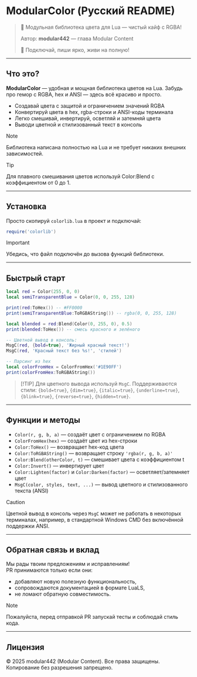 # ModularColor (Русский README)

> 🎨 Модульная библиотека цвета для Lua — чистый кайф с RGBA!
>
> Автор: **modular442** — глава Modular Content
>
> 🚀 Подключай, пиши ярко, живи на полную!

---

## Что это?

**ModularColor** — удобная и мощная библиотека цветов на Lua.
Забудь про гемор с RGBA, hex и ANSI — здесь всё красиво и просто.

* Создавай цвета с защитой и ограничением значений RGBA
* Конвертируй цвета в hex, rgba-строки и ANSI-коды терминала
* Легко смешивай, инвертируй, осветляй и затемняй цвета
* Выводи цветной и стилизованный текст в консоль

> [!NOTE]
> Библиотека написана полностью на Lua и не требует никаких внешних зависимостей.

> [!TIP]
> Для плавного смешивания цветов используй Color:Blend с коэффициентом от 0 до 1.

---

## Установка

Просто скопируй `colorlib.lua` в проект и подключай:

```lua
require('colorlib')
```

> [!IMPORTANT]
> Убедись, что файл подключён до вызова функций библиотеки.

---

## Быстрый старт

```lua
local red = Color(255, 0, 0)
local semiTransparentBlue = Color(0, 0, 255, 128)

print(red:ToHex()) -- #FF0000
print(semiTransparentBlue:ToRGBAString()) -- rgba(0, 0, 255, 128)

local blended = red:Blend(Color(0, 255, 0), 0.5)
print(blended:ToHex()) -- смесь красного и зелёного

-- Цветной вывод в консоль:
MsgC(red, {bold=true}, 'Жирный красный текст!')
MsgC(red, 'Красный текст без %s!', 'стилей')

-- Парсинг из hex
local colorFromHex = ColorFromHex('#1E90FF')
print(colorFromHex:ToRGBAString())
```

> \[!TIP]
> Для цветного вывода используй `MsgC`. Поддерживаются стили:
> `{bold=true}`, `{dim=true}`, `{italic=true}`, `{underline=true}`, `{blink=true}`, `{reverse=true}`, `{hidden=true}`.

---

## Функции и методы

* `Color(r, g, b, a)` — создаёт цвет с ограничением по RGBA
* `ColorFromHex(hex)` — создаёт цвет из hex-строки
* `Color:ToHex()` — возвращает hex-код цвета
* `Color:ToRGBAString()` — возвращает строку `'rgba(r, g, b, a)'`
* `Color:Blend(otherColor, t)` — смешивает цвета с коэффициентом t
* `Color:Invert()` — инвертирует цвет
* `Color:Lighten(factor)` и `Color:Darken(factor)` — осветляет/затемняет цвет
* `MsgC(color, styles, text, ...)` — вывод цветного и стилизованного текста (ANSI)

> [!CAUTION]
> Цветной вывод в консоль через `MsgC` может не работать в некоторых терминалах, например, в стандартной Windows CMD без включённой поддержки ANSI.

---

## Обратная связь и вклад

Мы рады твоим предложениям и исправлениям!  
PR принимаются только если они:

- добавляют новую полезную функциональность,  
- сопровождаются документацией в формате LuaLS,  
- не ломают обратную совместимость.

> [!NOTE]
> Пожалуйста, перед отправкой PR запускай тесты и соблюдай стиль кода.

---

## Лицензия

© 2025 modular442 (Modular Content).
Все права защищены. Копирование без разрешения запрещено.